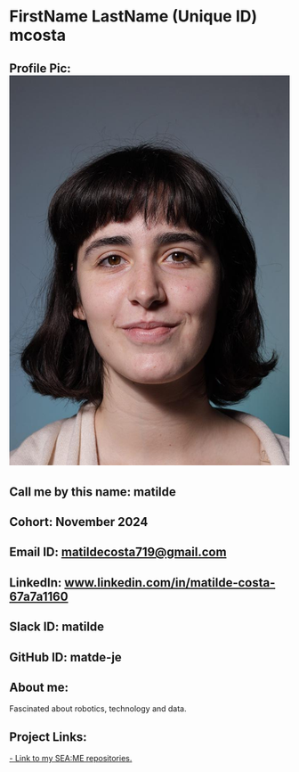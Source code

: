 # FirstName LastName (Unique ID) mcosta
## Profile Pic: ![Image](42photo.png)
## Call me by this name: matilde
## Cohort: November 2024
## Email ID: matildecosta719@gmail.com
## LinkedIn: www.linkedin.com/in/matilde-costa-67a7a1160
## Slack ID: matilde
## GitHub ID: matde-je
## About me: 
Fascinated about robotics, technology and data.
## Project Links:
[- Link to my SEA:ME repositories.](https://github.com/orgs/SEAME-pt/teams/team05/repositories)